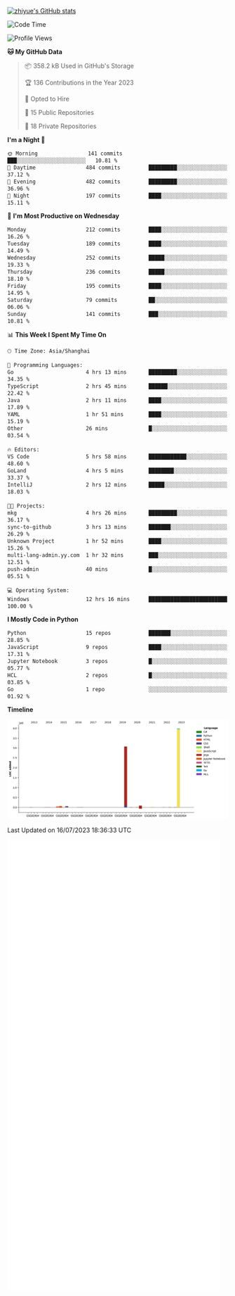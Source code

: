 
[![zhiyue's GitHub stats](https://github-readme-stats.vercel.app/api?username=zhiyue)](https://github.com/anuraghazra/github-readme-stats&&show_icons=true)

<!--START_SECTION:waka-->
![Code Time](http://img.shields.io/badge/Code%20Time-1%2C378%20hrs%2037%20mins-blue)

![Profile Views](http://img.shields.io/badge/Profile%20Views-0-blue)

**🐱 My GitHub Data** 

> 📦 358.2 kB Used in GitHub's Storage 
 > 
> 🏆 136 Contributions in the Year 2023
 > 
> 💼 Opted to Hire
 > 
> 📜 15 Public Repositories 
 > 
> 🔑 18 Private Repositories 
 > 
**I'm a Night 🦉** 

```text
🌞 Morning                141 commits         ███░░░░░░░░░░░░░░░░░░░░░░   10.81 % 
🌆 Daytime                484 commits         █████████░░░░░░░░░░░░░░░░   37.12 % 
🌃 Evening                482 commits         █████████░░░░░░░░░░░░░░░░   36.96 % 
🌙 Night                  197 commits         ████░░░░░░░░░░░░░░░░░░░░░   15.11 % 
```
📅 **I'm Most Productive on Wednesday** 

```text
Monday                   212 commits         ████░░░░░░░░░░░░░░░░░░░░░   16.26 % 
Tuesday                  189 commits         ████░░░░░░░░░░░░░░░░░░░░░   14.49 % 
Wednesday                252 commits         █████░░░░░░░░░░░░░░░░░░░░   19.33 % 
Thursday                 236 commits         █████░░░░░░░░░░░░░░░░░░░░   18.10 % 
Friday                   195 commits         ████░░░░░░░░░░░░░░░░░░░░░   14.95 % 
Saturday                 79 commits          ██░░░░░░░░░░░░░░░░░░░░░░░   06.06 % 
Sunday                   141 commits         ███░░░░░░░░░░░░░░░░░░░░░░   10.81 % 
```


📊 **This Week I Spent My Time On** 

```text
🕑︎ Time Zone: Asia/Shanghai

💬 Programming Languages: 
Go                       4 hrs 13 mins       █████████░░░░░░░░░░░░░░░░   34.35 % 
TypeScript               2 hrs 45 mins       ██████░░░░░░░░░░░░░░░░░░░   22.42 % 
Java                     2 hrs 11 mins       ████░░░░░░░░░░░░░░░░░░░░░   17.89 % 
YAML                     1 hr 51 mins        ████░░░░░░░░░░░░░░░░░░░░░   15.19 % 
Other                    26 mins             █░░░░░░░░░░░░░░░░░░░░░░░░   03.54 % 

🔥 Editors: 
VS Code                  5 hrs 58 mins       ████████████░░░░░░░░░░░░░   48.60 % 
GoLand                   4 hrs 5 mins        ████████░░░░░░░░░░░░░░░░░   33.37 % 
IntelliJ                 2 hrs 12 mins       █████░░░░░░░░░░░░░░░░░░░░   18.03 % 

🐱‍💻 Projects: 
mkg                      4 hrs 26 mins       █████████░░░░░░░░░░░░░░░░   36.17 % 
sync-to-github           3 hrs 13 mins       ███████░░░░░░░░░░░░░░░░░░   26.29 % 
Unknown Project          1 hr 52 mins        ████░░░░░░░░░░░░░░░░░░░░░   15.26 % 
multi-lang-admin.yy.com  1 hr 32 mins        ███░░░░░░░░░░░░░░░░░░░░░░   12.51 % 
push-admin               40 mins             █░░░░░░░░░░░░░░░░░░░░░░░░   05.51 % 

💻 Operating System: 
Windows                  12 hrs 16 mins      █████████████████████████   100.00 % 
```

**I Mostly Code in Python** 

```text
Python                   15 repos            ███████░░░░░░░░░░░░░░░░░░   28.85 % 
JavaScript               9 repos             ████░░░░░░░░░░░░░░░░░░░░░   17.31 % 
Jupyter Notebook         3 repos             █░░░░░░░░░░░░░░░░░░░░░░░░   05.77 % 
HCL                      2 repos             █░░░░░░░░░░░░░░░░░░░░░░░░   03.85 % 
Go                       1 repo              ░░░░░░░░░░░░░░░░░░░░░░░░░   01.92 % 
```



**Timeline**

![Lines of Code chart](https://raw.githubusercontent.com/zhiyue/zhiyue/main/assets/bar_graph.png)


 Last Updated on 16/07/2023 18:36:33 UTC
<!--END_SECTION:waka-->

<!-- [![Top Langs](https://github-readme-stats.vercel.app/api/top-langs/?username=zhiyue)](https://github.com/anuraghazra/github-readme-stats) -->

![](./github-metrics.svg)

